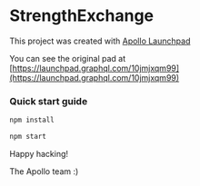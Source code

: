 # StrengthExchange



This project was created with [Apollo Launchpad](https://launchpad.graphql.com)

You can see the original pad at [https://launchpad.graphql.com/10jmjxqm99](https://launchpad.graphql.com/10jmjxqm99)

### Quick start guide

```bash
npm install

npm start
```





Happy hacking!

The Apollo team :)
